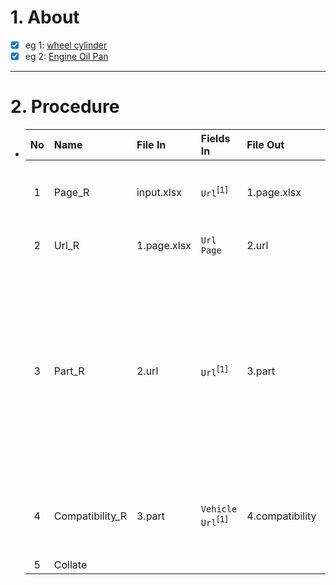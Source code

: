 # 1. About

- [x] eg 1: [wheel cylinder](https://www.dormanproducts.com/gsearch.aspx?type=keyword&origin=keyword&q=wheel%2520cylinder&start=0&num=100)
- [x] eg 2: [Engine Oil Pan](https://www.dormanproducts.com/gsearch.aspx?type=keyword&origin=keyword&q=Engine%2520Oil%2520Pan&start=0&num=100)

- - -

# 2. Procedure

- |No|Name|File In|Fields In|File Out|Fields Out|
  |:-:|:-|:-|:-|:-|:-|
  |1|Page_R|input.xlsx|`Url`<sup>[1]</sup>|1.page.xlsx|A. `No`<sup>\*</sup><sub>[int、Sort: True]</sub><br />B. `Url`<sup>[1]</sup><br />C. `SKU Count`<sub>[int]</sub><br />D. `Page`<sub>[int]</sub>|
  |2|Url_R|1.page.xlsx|`Url`<br />`Page`|2.url|A. `No`<sub>[int]</sub><br />B. `Url`<sub>[Sort: Occurrence]</sub>|
  |3|Part_R|2.url|`Url`<sup>[1]</sup>|3.part|A. `No`<sup>\*</sup><sub>[int]</sub><br />B. `Type`<sub>[Sort: True]</sub><br />C. `Part Number`<sub>[Sort: True]</sub><br />D. `Brand`<br />E. `Description`<br />F. `Application Summary`<br />G. `Warning`<br />H. `OEM`<br />I. `Picture`<sub>[null]</sub><br />J. `Url`<sup>[1]</sup><br />K. `Json_Src`<br />L. `Vehicle Url`<br />M. `Json_Specification`|
  |4|Compatibility_R|3.part|`Vehicle Url`<sup>[1]</sup>|4.compatibility|A. `Vehicle Url`<sup>[1]</sup><sub>[Sort: True]</sub><br />B. `Page`<sub>[int、Sort: True]</sub><br />C. `Row`<sub>[int、Sort: True]</sub><br />... `Dorman兼容表`|
  |5|Collate|||||
